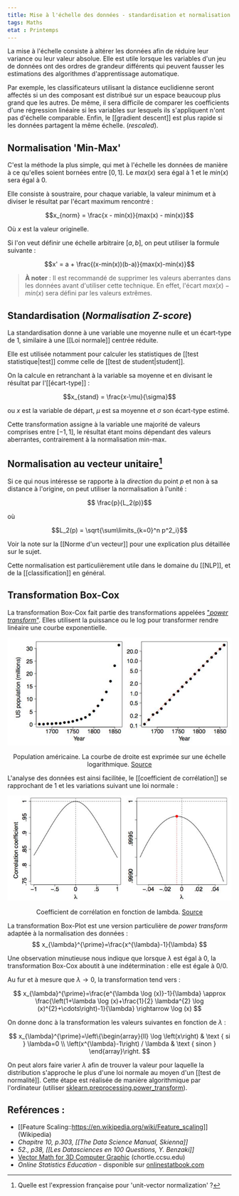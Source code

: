 ```yaml
---
title: Mise à l'échelle des données - standardisation et normalisation
tags: Maths
etat : Printemps
---
```


La mise à l'échelle consiste à altérer les données afin de réduire leur variance ou leur valeur absolue. Elle est utile lorsque les variables d'un jeu de données ont des ordres de grandeur différents qui peuvent fausser les estimations des algorithmes d'apprentissage automatique.

Par exemple, les classificateurs utilisant la distance euclidienne seront affectés si un des composant est distribué sur un espace beaucoup plus grand que les autres. De même, il sera difficile de comparer les coefficients d'une régression linéaire si les variables sur lesquels ils s'appliquent n'ont pas d'échelle comparable. Enfin, le [[gradient descent]] est plus rapide si les données partagent la même échelle. (*rescaled*).

## Normalisation 'Min-Max'

C'est la méthode la plus simple, qui met à l'échelle les données de manière à ce qu'elles soient bornées entre $[0, 1]$. Le $max(x)$ sera égal à 1 et le $min(x)$ sera égal à 0.

Elle consiste à soustraire, pour chaque variable, la valeur minimum et à diviser le résultat par l'écart maximum rencontré :

$$x_{norm} = \frac{x - min(x)}{max(x) - min(x)}$$

Où $x$ est la valeur originelle. 

Si l'on veut définir une échelle arbitraire $[a,b]$, on peut utiliser la formule suivante :

$$x' = a + \frac{(x-min(x))(b-a)}{max(x)-min(x)}$$

> **À noter** :  Il est recommandé de supprimer les valeurs aberrantes dans les données avant d'utiliser cette technique. En effet, l'écart $max(x) - min(x)$ sera défini par les valeurs extrêmes.

## Standardisation (*Normalisation Z-score*)
La standardisation donne à une variable une moyenne nulle et un écart-type de 1, similaire à une [[Loi normale]] centrée réduite. 

Elle est utilisée notamment pour calculer les statistiques de [[test statistique\|test]] comme celle de [[test de student\|student]].

On la calcule en retranchant à la variable sa moyenne et en divisant le résultat par l'[[écart-type]] :

$$x_{stand} = \frac{x-\mu}{\sigma}$$

ou $x$ est la variable de départ, $\mu$ est sa moyenne et $\sigma$ son écart-type estimé.

Cette transformation assigne à la variable une majorité de valeurs comprises entre $[-1, 1]$, le résultat étant moins dépendant des valeurs aberrantes, contrairement à la normalisation min-max.

## Normalisation au vecteur unitaire[^1]

Si ce qui nous intéresse se rapporte à la *direction* du point $p$ et non à sa distance à l'origine, on peut utiliser la normalisation à l'unité :

$$ \frac{p}{L_2(p)}$$

où

$$L_2(p) = \sqrt{\sum\limits_{k=0}^n p^2_i}$$

Voir la note sur la [[Norme d'un vecteur]] pour une explication plus détaillée sur le sujet.

Cette normalisation est particulièrement utile dans le domaine du [[NLP]], et de la [[classification]] en général.

[^1]: Quelle est l'expression française pour 'unit-vector normalization' ?

## Transformation Box-Cox

La transformation Box-Cox fait partie des transformations appelées ["*power transform*"](http://onlinestatbook.com/2/transformations/tukey.html). Elles utilisent la puissance ou le log pour transformer rendre linéaire une courbe exponentielle. 

![log-transform](/assets/img/log_transform.png#center)
<div align="center">
	Population américaine. La courbe de droite est exprimée sur une échelle logarithmique. <a href="http://onlinestatbook.com/2/transformations/tukey.html"> Source </a>
</div>

L'analyse des données est ainsi facilitée, le [[coefficient de corrélation]] se rapprochant de 1 et les variations suivant une loi normale :

![](/assets/img/transform_corr.png#center)

<div align="center">
	Coefficient de corrélation en fonction de lambda.	
	<a href="http://onlinestatbook.com/2/transformations/tukey.html"> Source </a>
</div>

La transformation Box-Plot est une version particulière de *power transform* adaptée à la normalisation des données :
$$
x_{\lambda}^{\prime}=\frac{x^{\lambda}-1}{\lambda}
$$

Une observation minutieuse nous indique que lorsque $\lambda$ est égal à $0$, la transformation Box-Cox aboutit à une indétermination : elle est égale à 0/0.

Au fur et à mesure que  $\lambda \rightarrow 0$, la transformation tend vers : 

$$
x_{\lambda}^{\prime}=\frac{e^{\lambda \log (x)}-1}{\lambda} \approx \frac{\left(1+\lambda \log (x)+\frac{1}{2} \lambda^{2} \log (x)^{2}+\cdots\right)-1}{\lambda} \rightarrow \log (x)
$$

On donne donc à la transformation les valeurs suivantes en fonction de $\lambda$ :

$$
x_{\lambda}^{\prime}=\left\{\begin{array}{ll}
\log \left(x\right) & \text { si } \lambda=0 \\
\left(x^{\lambda}-1\right) / \lambda & \text { sinon }
\end{array}\right.
$$

On peut alors faire varier $\lambda$ afin de trouver la valeur pour laquelle la distribution s'approche le plus d'une loi normale au moyen d'un [[test de normalité]]. Cette étape est réalisée de manière algorithmique par l'ordinateur (utiliser [sklearn.preprocessing.power_transform](https://scikit-learn.org/stable/modules/generated/sklearn.preprocessing.power_transform.html?highlight=box%20cox)).

## Reférences :
- [[Feature Scaling::https://en.wikipedia.org/wiki/Feature_scaling]] (Wikipedia)
- *Chapitre 10, p.303, [[The Data Science Manual, Skienna]]*
- *52., p38, [[Les Datasciences en 100 Questions, Y. Benzaki]]*
- [Vector Math for 3D Computer Graphic](https://chortle.ccsu.edu/VectorLessons/vectorIndex.html#07) (chortle.ccsu.edu)
- *Online Statistics Education* - disponible sur [onlinestatbook.com](http://onlinestatbook.com/2/transformations/box-cox.html)